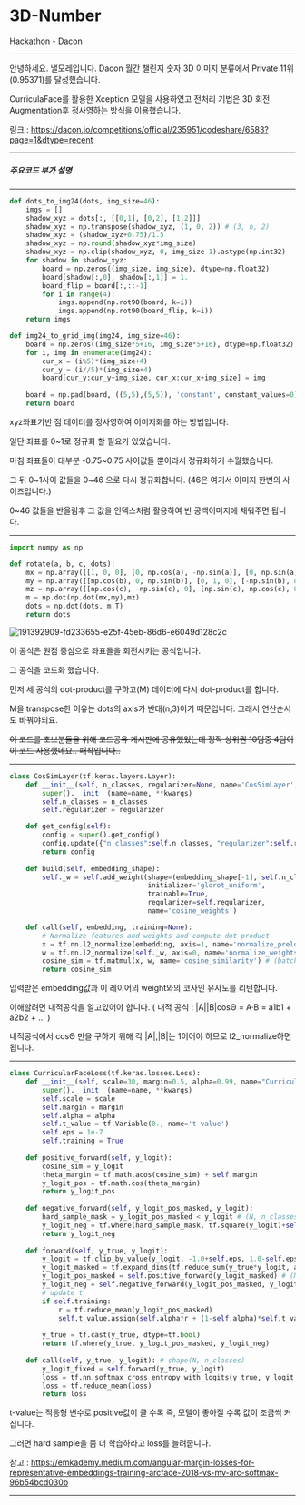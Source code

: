# 3D-Number
Hackathon - Dacon

---

안녕하세요. 낼모레입니다.
Dacon 월간 챌린지 숫자 3D 이미지 분류에서
Private 11위(0.95371)를 달성했습니다.

CurriculaFace를 활용한 Xception 모델을 사용하였고
전처리 기법은 3D 회전 Augmentation후 정사영하는 방식을 이용했습니다.

링크 : <https://dacon.io/competitions/official/235951/codeshare/6583?page=1&dtype=recent>

---

##### 주요코드 부가 설명

---

```python
def dots_to_img24(dots, img_size=46):
    imgs = []
    shadow_xyz = dots[:, [[0,1], [0,2], [1,2]]]
    shadow_xyz = np.transpose(shadow_xyz, (1, 0, 2)) # (3, n, 2)
    shadow_xyz = (shadow_xyz+0.75)/1.5
    shadow_xyz = np.round(shadow_xyz*img_size)
    shadow_xyz = np.clip(shadow_xyz, 0, img_size-1).astype(np.int32)
    for shadow in shadow_xyz:
        board = np.zeros((img_size, img_size), dtype=np.float32)
        board[shadow[:,0], shadow[:,1]] = 1.
        board_flip = board[:,::-1]
        for i in range(4):
            imgs.append(np.rot90(board, k=i))
            imgs.append(np.rot90(board_flip, k=i))
    return imgs

def img24_to_grid_img(img24, img_size=46):
    board = np.zeros((img_size*5+16, img_size*5+16), dtype=np.float32)
    for i, img in enumerate(img24):
        cur_x = (i%5)*(img_size+4)
        cur_y = (i//5)*(img_size+4)
        board[cur_y:cur_y+img_size, cur_x:cur_x+img_size] = img
        
    board = np.pad(board, ((5,5),(5,5)), 'constant', constant_values=0)
    return board
```

xyz좌표기반 점 데이터를 정사영하여 이미지화를 하는 방법입니다.

일단 좌표를 0~1로 정규화 할 필요가 있었습니다.

마침 좌표들이 대부분 -0.75~0.75 사이값들 뿐이라서 정규화하기 수월했습니다.

그 뒤 0~1사이 값들을 0~46 으로 다시 정규화합니다. (46은 여기서 이미지 한변의 사이즈입니다.)

0~46 값들을 반올림후 그 값을 인덱스처럼 활용하여 빈 공백이미지에 채워주면 됩니다.

---

```python
import numpy as np

def rotate(a, b, c, dots):
    mx = np.array([[1, 0, 0], [0, np.cos(a), -np.sin(a)], [0, np.sin(a), np.cos(a)]])
    my = np.array([[np.cos(b), 0, np.sin(b)], [0, 1, 0], [-np.sin(b), 0, np.cos(b)]])
    mz = np.array([[np.cos(c), -np.sin(c), 0], [np.sin(c), np.cos(c), 0], [0, 0, 1]])
    m = np.dot(np.dot(mx,my),mz)
    dots = np.dot(dots, m.T)
    return dots
```

![191392909-fd233655-e25f-45eb-86d6-e6049d128c2c](https://user-images.githubusercontent.com/48349693/192729302-68edd9b4-85a4-47ad-a9b2-36f218d1e04e.png)

이 공식은 원점 중심으로 좌표들을 회전시키는 공식입니다.

그 공식을 코드화 했습니다.

먼저 세 공식의 dot-product를 구하고(M) 데이터에 다시 dot-product를 합니다.

M을 transpose한 이유는 dots의 axis가 반대(n,3)이기 때문입니다. 그래서 연산순서도 바꿔야되요.

~~이 코드를 초보분들을 위해 코드공유 게시판에 공유했었는데 정작 상위권 10팀중 4팀이 이 코드 사용했네요.. 패착입니다..~~

---

```python
class CosSimLayer(tf.keras.layers.Layer):
    def __init__(self, n_classes, regularizer=None, name='CosSimLayer', **kwargs):
        super().__init__(name=name, **kwargs)
        self.n_classes = n_classes
        self.regularizer = regularizer

    def get_config(self):
        config = super().get_config()
        config.update({"n_classes":self.n_classes, "regularizer":self.regularizer})
        return config
    
    def build(self, embedding_shape):
        self._w = self.add_weight(shape=(embedding_shape[-1], self.n_classes),
                                  initializer='glorot_uniform',
                                  trainable=True,
                                  regularizer=self.regularizer,
                                  name='cosine_weights')

    def call(self, embedding, training=None):
        # Normalize features and weights and compute dot product
        x = tf.nn.l2_normalize(embedding, axis=1, name='normalize_prelogits') # (batch, 4096)
        w = tf.nn.l2_normalize(self._w, axis=0, name='normalize_weights') # (4096, 10)
        cosine_sim = tf.matmul(x, w, name='cosine_similarity') # (batch, 10)
        return cosine_sim
```
입력받은 embedding값과 이 레이어의 weight와의 코사인 유사도를 리턴합니다.

이해할려면 내적공식을 알고있어야 합니다. ( 내적 공식 : |A||B|cosΘ = A·B = a1b1 + a2b2 + ... )

내적공식에서 cosΘ 만을 구하기 위해 각 |A|,|B|는 1이어야 하므로 l2_normalize하면 됩니다.

---

```python
class CurricularFaceLoss(tf.keras.losses.Loss):
    def __init__(self, scale=30, margin=0.5, alpha=0.99, name="CurricularFaceLoss", **kwargs):
        super().__init__(name=name, **kwargs)
        self.scale = scale
        self.margin = margin
        self.alpha = alpha
        self.t_value = tf.Variable(0., name='t-value')
        self.eps = 1e-7
        self.training = True
    
    def positive_forward(self, y_logit):
        cosine_sim = y_logit 
        theta_margin = tf.math.acos(cosine_sim) + self.margin
        y_logit_pos = tf.math.cos(theta_margin)
        return y_logit_pos
    
    def negative_forward(self, y_logit_pos_masked, y_logit):
        hard_sample_mask = y_logit_pos_masked < y_logit # (N, n_classes)
        y_logit_neg = tf.where(hard_sample_mask, tf.square(y_logit)+self.t_value*y_logit, y_logit)
        return y_logit_neg
    
    def forward(self, y_true, y_logit):
        y_logit = tf.clip_by_value(y_logit, -1.0+self.eps, 1.0-self.eps)
        y_logit_masked = tf.expand_dims(tf.reduce_sum(y_true*y_logit, axis=1), axis=1) # (N, 1)
        y_logit_pos_masked = self.positive_forward(y_logit_masked) # (N, 1)
        y_logit_neg = self.negative_forward(y_logit_pos_masked, y_logit) # (N, n_classes)
        # update t
        if self.training:
            r = tf.reduce_mean(y_logit_pos_masked)
            self.t_value.assign(self.alpha*r + (1-self.alpha)*self.t_value)
        
        y_true = tf.cast(y_true, dtype=tf.bool)
        return tf.where(y_true, y_logit_pos_masked, y_logit_neg)
    
    def call(self, y_true, y_logit): # shape(N, n_classes)
        y_logit_fixed = self.forward(y_true, y_logit)
        loss = tf.nn.softmax_cross_entropy_with_logits(y_true, y_logit_fixed*self.scale)
        loss = tf.reduce_mean(loss)
        return loss
```

t-value는 적응형 변수로 positive값이 클 수록 즉, 모델이 좋아질 수록 값이 조금씩 커집니다.

그러면 hard sample을 좀 더 학습하라고 loss를 늘려줍니다.

참고 : <https://emkademy.medium.com/angular-margin-losses-for-representative-embeddings-training-arcface-2018-vs-mv-arc-softmax-96b54bcd030b>

---





